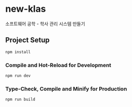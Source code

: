 # new-klas

소프트웨어 공학 - 학사 관리 시스템 만들기

## Project Setup

```sh
npm install
```

### Compile and Hot-Reload for Development

```sh
npm run dev
```

### Type-Check, Compile and Minify for Production

```sh
npm run build
```
